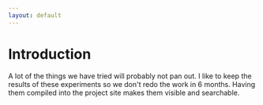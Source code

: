 ```yaml
---
layout: default
---
```


# Introduction
A lot of the things we have tried will probably not pan out. I like to keep the results of these experiments so we don't redo the work in 6 months. Having them compiled into the project site makes them visible and searchable.  
